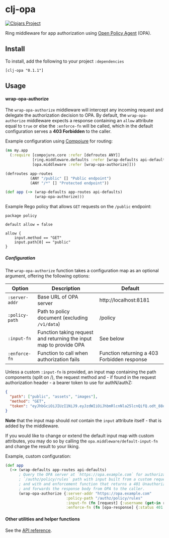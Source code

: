 # clj-opa

[![Clojars Project](https://img.shields.io/clojars/v/clj-opa.svg)](https://clojars.org/clj-opa)

Ring middleware for app authorization using [Open Policy Agent](https://www.openpolicyagent.org/) (OPA). 

## Install

To install, add the following to your project `:dependencies`

```
[clj-opa "0.1.1"]
```

## Usage

#### wrap-opa-authorize

The `wrap-opa-authorize` middleware will intercept any incoming request and delegate the authorization decision to OPA.
By default, the `wrap-opa-authorize` middleware expects a response containing an `allow` attribute equal to `true` or 
else the `:enforce-fn` will be called, which in the default configuration serves a **403 Forbidden** to the caller.

Example configuration using [Compojure](https://github.com/weavejester/compojure) for routing:

```clojure
(ns my.app
  (:require [compojure.core :refer [defroutes ANY]]
            [ring.middleware.defaults :refer [wrap-defaults api-defaults]] 
            [opa.middleware :refer [wrap-opa-authorize]]))

(defroutes app-routes 
           (ANY "/public" [] "Public endpoint")
           (ANY "/*" [] "Protected endpoint"))

(def app (-> (wrap-defaults app-routes api-defaults)
             (wrap-opa-authorize)))
```

Example Rego policy that allows `GET` requests on the `/public` endpoint:

```rego
package policy

default allow = false

allow {
    input.method == "GET"
    input.path[0] == "public"
}
```

##### Configuration

The `wrap-opa-authorize` function takes a configuration map as an optional argument, offering the following options:

| Option | Description | Default |
|--------|-------------|---------|
| `:server-addr` | Base URL of OPA server | http://localhost:8181 |
| `:policy-path` | Path to policy document (excluding `/v1/data`) | /policy |
| `:input-fn`    | Function taking request and returning the input map to provide OPA | See below |
| `:enforce-fn`  | Function to call when authorization fails | Function returning a 403 Forbidden response |

Unless a custom `:input-fn` is provided, an input map containing the path components (split on /), the request method 
and - if found in the request authorization header - a bearer token to use for authN/authZ:

```json
{
  "path": ["public", "assets", "images"],
  "method": "GET",
  "token": "eyJhbGciOiJIUzI1NiJ9.eyJzdWIiOiJhbmRlcnNla25lcnQifQ.odt_88oGgYHoYU2SRdMjLYA0aG-NXDyeYqj_x9voAa4"
}
```
**Note** that the input map should _not_ contain the `input` attribute itself - that is added by the middleware.

If you would like to change or extend the default input map with custom attributes, you may do so by calling the 
`opa.middleware/default-input-fn` and change the result to your liking.

Example, custom configuration:

```clojure
(def app 
  (-> (wrap-defaults app-routes api-defaults)
      ; Query the OPA server at `https://opa.example.com` for authorization decisions on the 
      ; `/authz/policy/rules` path with input built from a custom request header `"X-Username"`
      ; and with and enforcement function that returns a 401 Unauthorized response on failures 
      ; and forwards the response body from OPA to the caller.
      (wrap-opa-authorize {:server-addr "https://opa.example.com"
                           :policy-path "/authz/policy/rules"
                           :input-fn (fn [request] {:username (get-in request [:headers :x-username])})
                           :enforce-fn (fn [opa-response] {:status 401 :body opa-response})})))
```

#### Other utilities and helper functions

See the [API reference](https://cljdoc.org/d/clj-opa/clj-opa/0.1.0/doc/readme).
